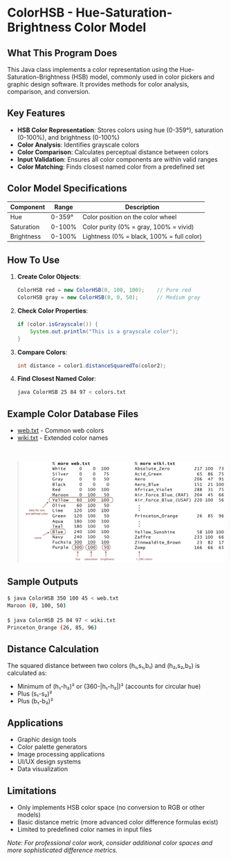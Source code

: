 # ColorHSB - Hue-Saturation-Brightness Color Model

## What This Program Does

This Java class implements a color representation using the Hue-Saturation-Brightness (HSB) model, commonly used in color pickers and graphic design software. It provides methods for color analysis, comparison, and conversion.

## Key Features

- **HSB Color Representation**: Stores colors using hue (0-359°), saturation (0-100%), and brightness (0-100%)
- **Color Analysis**: Identifies grayscale colors
- **Color Comparison**: Calculates perceptual distance between colors
- **Input Validation**: Ensures all color components are within valid ranges
- **Color Matching**: Finds closest named color from a predefined set

## Color Model Specifications

| Component   | Range      | Description                          |
|-------------|------------|--------------------------------------|
| Hue         | 0-359°     | Color position on the color wheel    |
| Saturation  | 0-100%     | Color purity (0% = gray, 100% = vivid) |
| Brightness  | 0-100%     | Lightness (0% = black, 100% = full color) |

## How To Use

1. **Create Color Objects**:
   ```java
   ColorHSB red = new ColorHSB(0, 100, 100);    // Pure red
   ColorHSB gray = new ColorHSB(0, 0, 50);      // Medium gray
   ```

2. **Check Color Properties**:
   ```java
   if (color.isGrayscale()) {
       System.out.println("This is a grayscale color");
   }
   ```

3. **Compare Colors**:
   ```java
   int distance = color1.distanceSquaredTo(color2);
   ```

4. **Find Closest Named Color**:
   ```bash
   java ColorHSB 25 84 97 < colors.txt
   ```

## Example Color Database Files

- [web.txt](web.txt) - Common web colors
- [wiki.txt](wiki.txt) - Extended color names

<p><br>
<blockquote>
<img src = "colors.png" width = 550 alt = "color input format">
</blockquote>


## Sample Outputs

```bash
$ java ColorHSB 350 100 45 < web.txt
Maroon (0, 100, 50)

$ java ColorHSB 25 84 97 < wiki.txt
Princeton_Orange (26, 85, 96)
```

## Distance Calculation

The squared distance between two colors (h₁,s₁,b₁) and (h₂,s₂,b₂) is calculated as:
- Minimum of (h₁-h₂)² or (360-|h₁-h₂|)² (accounts for circular hue)
- Plus (s₁-s₂)²
- Plus (b₁-b₂)²

## Applications

- Graphic design tools
- Color palette generators
- Image processing applications
- UI/UX design systems
- Data visualization

## Limitations

- Only implements HSB color space (no conversion to RGB or other models)
- Basic distance metric (more advanced color difference formulas exist)
- Limited to predefined color names in input files

*Note: For professional color work, consider additional color spaces and more sophisticated difference metrics.*
